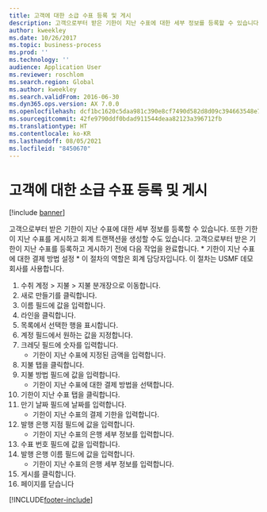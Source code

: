 ```yaml
---
title: 고객에 대한 소급 수표 등록 및 게시
description: 고객으로부터 받은 기한이 지난 수표에 대한 세부 정보를 등록할 수 있습니다.
author: kweekley
ms.date: 10/26/2017
ms.topic: business-process
ms.prod: ''
ms.technology: ''
audience: Application User
ms.reviewer: roschlom
ms.search.region: Global
ms.author: kweekley
ms.search.validFrom: 2016-06-30
ms.dyn365.ops.version: AX 7.0.0
ms.openlocfilehash: dcf1bc1620c5daa981c390e8cf7490d582d8d09c394663548e73ed0f98814b09
ms.sourcegitcommit: 42fe9790ddf0bdad911544deaa82123a396712fb
ms.translationtype: HT
ms.contentlocale: ko-KR
ms.lasthandoff: 08/05/2021
ms.locfileid: "8450670"
---
```

# <a name="register-and-post-a-postdated-check-for-a-customer"></a>고객에 대한 소급 수표 등록 및 게시

[!include [banner](../../includes/banner.md)]

고객으로부터 받은 기한이 지난 수표에 대한 세부 정보를 등록할 수 있습니다. 또한 기한이 지난 수표를 게시하고 회계 트랜잭션을 생성할 수도 있습니다.   고객으로부터 받은 기한이 지난 수표를 등록하고 게시하기 전에 다음 작업을 완료합니다. * 기한이 지난 수표에 대한 결제 방법 설정 * 이 절차의 역할은 회계 담당자입니다. 이 절차는 USMF 데모 회사를 사용합니다.

1. 수취 계정 > 지불 > 지불 분개장으로 이동합니다.
2. 새로 만들기를 클릭합니다.
3. 이름 필드에 값을 입력합니다.
4. 라인을 클릭합니다.
5. 목록에서 선택한 행을 표시합니다.
6. 계정 필드에서 원하는 값을 지정합니다.
7. 크레딧 필드에 숫자를 입력합니다.
    * 기한이 지난 수표에 지정된 금액을 입력합니다.  
8. 지불 탭을 클릭합니다.
9. 지불 방법 필드에 값을 입력합니다.
    * 기한이 지난 수표에 대한 결제 방법을 선택합니다.  
10. 기한이 지난 수표 탭을 클릭합니다.
11. 만기 날짜 필드에 날짜를 입력합니다.
    * 기한이 지난 수표의 결제 기한을 입력합니다.  
12. 발행 은행 지점 필드에 값을 입력합니다.
    * 기한이 지난 수표의 은행 세부 정보를 입력합니다.  
13. 수표 번호 필드에 값을 입력합니다.
14. 발행 은행 이름 필드에 값을 입력합니다.
    * 기한이 지난 수표의 은행 세부 정보를 입력합니다.  
15. 게시를 클릭합니다.
16. 페이지를 닫습니다



[!INCLUDE[footer-include](../../../includes/footer-banner.md)]